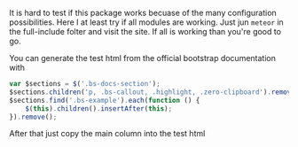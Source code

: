 It is hard to test if this package works becuase of the many configuration possibilities.
Here I at least try if all modules are working.
Just jun `meteor` in the full-include folter and visit the site. If all is working than you're good to go.

You can generate the test html from the official bootstrap documentation with
```JavaScript
var $sections = $('.bs-docs-section');
$sections.children('p, .bs-callout, .highlight, .zero-clipboard').remove();
$sections.find('.bs-example').each(function () {
    $(this).children().insertAfter(this);
}).remove();
```

After that just copy the main column into the test html